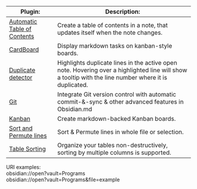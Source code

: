 
| Plugin:                                                                                           | Description:                                                                                                                                          |
| ------------------------------------------------------------------------------------------------- | ----------------------------------------------------------------------------------------------------------------------------------------------------- |
| [Automatic Table of Contents](https://github.com/johansatge/obsidian-automatic-table-of-contents) | Create a table of contents in a note, that updates itself when the note changes.                                                                      |
| [CardBoard](https://github.com/roovo/obsidian-card-board)                                         | Display markdown tasks on kanban-style boards.                                                                                                        |
| [Duplicate detector](https://github.com/Wishmater/obsidian-plugin-duplicate-detector)             | Highlights duplicate lines in the active open note. Hovering over a highlighted line will show a tooltip with the line number where it is duplicated. |
| [Git](https://github.com/Vinzent03/obsidian-git)                                                  | Integrate Git version control with automatic commit-&-sync & other advanced features in Obsidian.md                                                   |
| [Kanban](https://github.com/mgmeyers/obsidian-kanban)                                             | Create markdown-backed Kanban boards.                                                                                                                 |
| [Sort and Permute lines](https://github.com/Vinzent03/obsidian-sort-and-permute-lines)            | Sort & Permute lines in whole file or selection.                                                                                                      |
| [Table Sorting](https://github.com/kraibse/obsidian-table-sorting)                                | Organize your tables non-destructively, sorting by multiple columns is supported.                                                                     |

URI examples:\
obsidian://open?vault=Programs\
obsidian://open?vault=Programs&file=example